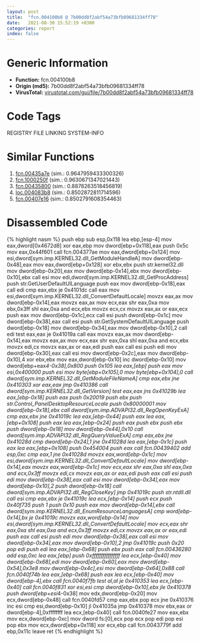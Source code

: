 ```yaml
---
layout: post
title:  "fcn.004100b8 @ 7b00dd8f2abf54a73bfb09681334ff78"
date:   2021-08-30 15:52:19 +0300
categories: report
index: false
---
```


# Generic Information
- **Function:** fcn.004100b8
- **Origin (md5):** 7b00dd8f2abf54a73bfb09681334ff78
- **VirusTotal:** [virustotal.com/gui/file/7b00dd8f2abf54a73bfb09681334ff78][virustotal_ref]

# Code Tags
<span class="tag" id="REGISTRY">REGISTRY</span>
<span class="tag" id="FILE">FILE</span>
<span class="tag" id="LINKING">LINKING</span>
<span class="tag" id="SYSTEM-INFO">SYSTEM-INFO</span>


# Similar Functions

1. [fcn.00435a7e][similar_1_ref] (sim.: 0.9647959433300326)
2. [fcn.1000250f][similar_2_ref] (sim.: 0.9630671347021443)
3. [fcn.00435800][similar_3_ref] (sim.: 0.8878263518456819)
4. [loc.004083b8][similar_4_ref] (sim.: 0.8502872811714596)
5. [fcn.00407e16][similar_5_ref] (sim.: 0.8502791608354463)


# Disassembled Code

{% highlight nasm %}
push ebp
sub esp,0x118
lea ebp,[esp-4]
mov eax,dword[0x4672d8]
xor eax,ebp
mov dword[ebp+0x118],eax
push 0x5c
mov eax,0x44f601
call fcn.004377ae
mov eax,dword[ebp+0x124]
mov esi,dword[sym.imp.KERNEL32.dll_GetModuleHandleA]
mov dword[ebp-0x48],eax
mov eax,dword[ebp+0x128]
xor ebx,ebx
push str.kernel32.dll
mov dword[ebp-0x20],eax
mov dword[ebp-0x14],ebx
mov dword[ebp-0x10],ebx
call esi
mov edi,dword[sym.imp.KERNEL32.dll_GetProcAddress]
push str.GetUserDefaultUILanguage
push eax
mov dword[ebp-0x18],eax
call edi
cmp eax,ebx
je 0x4101dc
call eax
mov esi,dword[sym.imp.KERNEL32.dll_ConvertDefaultLocale]
movzx eax,ax
mov dword[ebp-0x14],eax
movzx eax,ax
mov ecx,eax
shr eax,0xa
mov ebx,0x3ff
shl eax,0xa
and ecx,ebx
movzx ecx,cx
movzx eax,ax
or eax,ecx
push eax
mov dword[ebp-0x1c],ecx
call esi
push dword[ebp-0x1c]
mov dword[ebp-0x38],eax
call esi
push str.GetSystemDefaultUILanguage
push dword[ebp-0x18]
mov dword[ebp-0x34],eax
mov dword[ebp-0x10],2
call edi
test eax,eax
je 0x41019a
call eax
movzx eax,ax
mov dword[ebp-0x14],eax
movzx eax,ax
mov ecx,eax
shr eax,0xa
shl eax,0xa
and ecx,ebx
movzx edi,cx
movzx eax,ax
or eax,edi
push eax
call esi
push edi
mov dword[ebp-0x30],eax
call esi
mov dword[ebp-0x2c],eax
mov dword[ebp-0x10],4
xor ebx,ebx
mov eax,dword[ebp-0x10]
inc dword[ebp-0x10]
mov dword[ebp+eax*4-0x38],0x800
push 0x105
lea eax,[ebp]
push eax
mov esi,0x400000
push esi
mov byte[ebp+0x105],0
mov byte[ebp+0x104],0
call dword[sym.imp.KERNEL32.dll_GetModuleFileNameA]
cmp eax,ebx
jne 0x410303
xor eax,eax
jmp 0x410386
call dword[sym.imp.KERNEL32.dll_GetVersion]
test eax,eax
jns 0x41029b
lea eax,[ebp-0x18]
push eax
push 0x20019
push ebx
push str.Control_PanelDesktopResourceLocale
push 0x80000001
mov dword[ebp-0x18],ebx
call dword[sym.imp.ADVAPI32.dll_RegOpenKeyExA]
cmp eax,ebx
jne 0x41019c
lea eax,[ebp-0x44]
push eax
lea eax,[ebp+0x108]
push eax
lea eax,[ebp-0x24]
push eax
push ebx
push ebx
push dword[ebp-0x18]
mov dword[ebp-0x44],0x10
call dword[sym.imp.ADVAPI32.dll_RegQueryValueExA]
cmp eax,ebx
jne 0x41028d
cmp dword[ebp-0x24],1
jne 0x41028d
lea eax,[ebp-0x1c]
push eax
lea eax,[ebp+0x108]
push 0x454004
push eax
call fcn.00439402
add esp,0xc
cmp eax,1
jne 0x41028d
movzx eax,word[ebp-0x1c]
mov esi,dword[sym.imp.KERNEL32.dll_ConvertDefaultLocale]
mov dword[ebp-0x14],eax
movzx eax,word[ebp-0x1c]
mov ecx,eax
shr eax,0xa
shl eax,0xa
and ecx,0x3ff
movzx edi,cx
movzx eax,ax
or eax,edi
push eax
call esi
push edi
mov dword[ebp-0x38],eax
call esi
mov dword[ebp-0x34],eax
mov dword[ebp-0x10],2
push dword[ebp-0x18]
call dword[sym.imp.ADVAPI32.dll_RegCloseKey]
jmp 0x41019c
push str.ntdll.dll
call esi
cmp eax,ebx
je 0x41019c
lea ecx,[ebp-0x14]
push ecx
push 0x40f735
push 1
push 0x10
push eax
mov dword[ebp-0x14],ebx
call dword[sym.imp.KERNEL32.dll_EnumResourceLanguagesA]
cmp word[ebp-0x14],bx
je 0x41019c
movzx eax,word[ebp-0x14]
mov esi,dword[sym.imp.KERNEL32.dll_ConvertDefaultLocale]
mov ecx,eax
shr eax,0xa
shl eax,0xa
and ecx,0x3ff
movzx edi,cx
movzx eax,ax
or eax,edi
push eax
call esi
push edi
mov dword[ebp-0x38],eax
call esi
mov dword[ebp-0x34],eax
mov dword[ebp-0x10],2
jmp 0x41019c
push 0x20
pop edi
push edi
lea eax,[ebp-0x68]
push ebx
push eax
call fcn.00436280
add esp,0xc
lea eax,[ebp]
push 0xffffffffffffffff
lea ecx,[ebp-0x40]
mov dword[ebp-0x68],edi
mov dword[ebp-0x60],eax
mov dword[ebp-0x54],0x3e8
mov dword[ebp-0x4c],esi
mov dword[ebp-0x64],0x88
call fcn.0040f74b
lea eax,[ebp-0x68]
push eax
lea ecx,[ebp-0x40]
mov dword[ebp-4],ebx
call fcn.0040f7fb
test al,al
je 0x410353
lea ecx,[ebp-0x40]
call fcn.0040f831
xor esi,esi
cmp dword[ebp-0x10],ebx
jle 0x410378
push dword[ebp+esi*4-0x38]
mov edx,dword[ebp-0x20]
mov ecx,dword[ebp-0x48]
call fcn.0040fd57
cmp eax,ebx
pop ecx
jne 0x410376
inc esi
cmp esi,dword[ebp-0x10]
jl 0x41035a
jmp 0x410378
mov ebx,eax
or dword[ebp-4],0xffffffff
lea ecx,[ebp-0x40]
call fcn.0040fe27
mov eax,ebx
mov ecx,dword[ebp-0xc]
mov dword fs:[0],ecx
pop ecx
pop edi
pop esi
pop ebx
mov ecx,dword[ebp+0x118]
xor ecx,ebp
call fcn.0043779f
add ebp,0x11c
leave
ret
{% endhighlight %}


[similar_1_ref]: /report/fcn.00435a7e@44e1ffcf4e71f4505c09d520fd75f1e4
[similar_2_ref]: /report/fcn.1000250f@481b545f5c18f2fce1caac67ddc419e8
[similar_3_ref]: /report/fcn.00435800@44e1ffcf4e71f4505c09d520fd75f1e4
[similar_4_ref]: /report/loc.004083b8@de21a548b66aa6c0b17491b6a31e14fa
[similar_5_ref]: /report/fcn.00407e16@470263fe7e7cc115b95cd041d643e3b5
[virustotal_ref]: https://www.virustotal.com/gui/file/7b00dd8f2abf54a73bfb09681334ff78